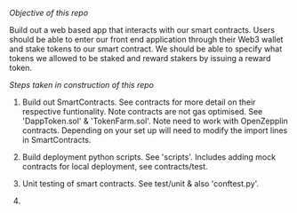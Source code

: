 
*Objective of this repo*

Build out a web based app that interacts with our smart contracts. Users should be able to enter our front end application through their Web3 wallet and stake tokens to our smart contract. We should be able to specify what tokens we allowed to be staked and reward stakers by issuing a reward token. 

*Steps taken in construction of this repo*

1. Build out SmartContracts. See contracts for more detail on their respective funtionality. Note contracts are not gas optimised. See 'DappToken.sol' & 'TokenFarm.sol'. Note need to work with OpenZepplin contracts. Depending on your set up will need to modify the import lines in SmartContracts. 

2. Build deployment python scripts. See 'scripts'. Includes adding mock contracts for local deployment, see contracts/test.

3. Unit testing of smart contracts. See test/unit & also 'conftest.py'. 

4. 